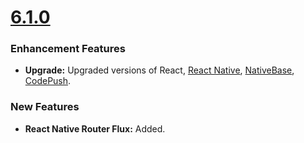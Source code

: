 
# [6.1.0](https://github.com/start-react/native-starter-kit/releases/tag/v6.1.0)

### Enhancement Features

- **Upgrade:** Upgraded versions of React, [React Native](https://facebook.github.io/react-native/), [NativeBase](http://nativebase.io/), [CodePush](https://github.com/Microsoft/react-native-code-push).


### New Features

- **React Native Router Flux:** Added.
